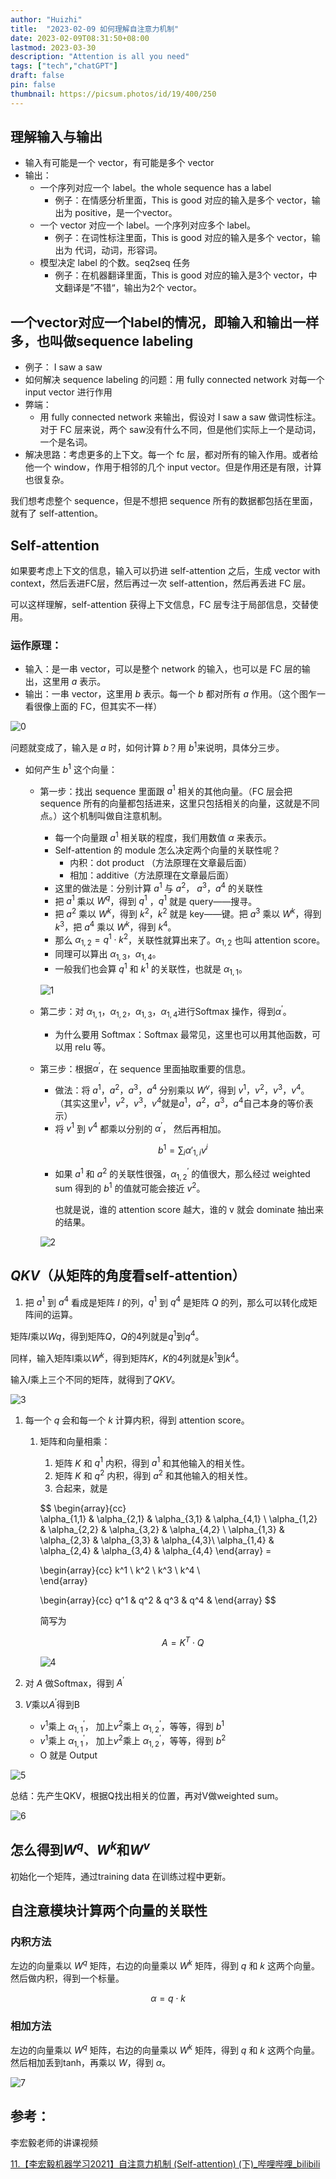 ```yaml
---
author: "Huizhi"
title:  "2023-02-09 如何理解自注意力机制"  
date: 2023-02-09T08:31:50+08:00  
lastmod: 2023-03-30
description: "Attention is all you need"   
tags: ["tech","chatGPT"]
draft: false
pin: false
thumbnail: https://picsum.photos/id/19/400/250
---
```



## 理解输入与输出

- 输入有可能是一个 vector，有可能是多个 vector
- 输出：
    - 一个序列对应一个 label。the whole sequence has a label
        - 例子：在情感分析里面，This is good 对应的输入是多个 vector，输出为 positive，是一个vector。
    - 一个 vector 对应一个 label。一个序列对应多个 label。
        - 例子：在词性标注里面，This is good 对应的输入是多个 vector，输出为 代词，动词，形容词。
    - 模型决定 label 的个数。seq2seq 任务
        - 例子：在机器翻译里面，This is good 对应的输入是3个 vector，中文翻译是”不错“，输出为2个 vector。

## 一个vector对应一个label的情况，即输入和输出一样多，也叫做sequence labeling

- 例子： I saw a saw
- 如何解决 sequence labeling 的问题：用 fully connected network 对每一个 input vector 进行作用
- 弊端：
    - 用 fully connected network 来输出，假设对 I saw a saw 做词性标注。对于 FC 层来说，两个 saw没有什么不同，但是他们实际上一个是动词，一个是名词。
- 解决思路：考虑更多的上下文。每一个 fc 层，都对所有的输入作用。或者给他一个 window，作用于相邻的几个 input vector。但是作用还是有限，计算也很复杂。

我们想考虑整个 sequence，但是不想把 sequence 所有的数据都包括在里面，就有了 self-attention。

## Self-attention

如果要考虑上下文的信息，输入可以扔进 self-attention 之后，生成 vector with context，然后丢进FC层，然后再过一次 self-attention，然后再丢进 FC 层。

可以这样理解，self-attention 获得上下文信息，FC 层专注于局部信息，交替使用。

### 运作原理：

- 输入：是一串 vector，可以是整个 network 的输入，也可以是 FC 层的输出，这里用 $a$ 表示。
- 输出：一串 vector，这里用  $b$ 表示。每一个 $b$  都对所有 $a$ 作用。（这个图乍一看很像上面的 FC，但其实不一样）

![0](/img/20230209/0.png)

问题就变成了，输入是 $a$ 时，如何计算 $b$？用 $b^1$来说明，具体分三步。

- 如何产生 $b^1$ 这个向量：
    - 第一步：找出 sequence 里面跟 $a^1$ 相关的其他向量。（FC 层会把 sequence 所有的向量都包括进来，这里只包括相关的向量，这就是不同点。）这个机制叫做自注意机制。
        - 每一个向量跟 $a^1$ 相关联的程度，我们用数值 $\alpha$ 来表示。
        - Self-attention 的 module 怎么决定两个向量的关联性呢？
            - 内积：dot product （方法原理在文章最后面）
            - 相加：additive（方法原理在文章最后面）
        - 这里的做法是：分别计算 $a^1$ 与 $a^2$， $a^3$，$a^4$ 的关联性
        - 把 $a^1$ 乘以 $W^q$，得到 $q^1$ ，$q^1$ 就是 query——搜寻。
        - 把 $a^2$ 乘以 $W^k$，得到 $k^2$，$k^2$ 就是 key——键。把 $a^3$ 乘以 $W^k$，得到 $k^3$，把 $a^4$ 乘以 $W^k$，得到 $k^4$。
        - 那么 $\alpha_{1,2} =q^1\cdot k^2$，关联性就算出来了。$\alpha_{1,2}$ 也叫 attention score。
        - 同理可以算出 $\alpha_{1,3}，$$\alpha_{1,4}$。
        - 一般我们也会算 $q^1$ 和 $k^1$ 的关联性，也就是 $\alpha_{1,1}$。
        
        ![1](/img/20230209/1.png)
        
    
    - 第二步：对 $\alpha_{1,1}$，$\alpha_{1,2}$，$\alpha_{1,3}$，$\alpha_{1,4}$进行Softmax 操作，得到$\alpha^\prime$。
        - 为什么要用 Softmax：Softmax 最常见，这里也可以用其他函数，可以用 relu 等。
    - 第三步：根据$\alpha^\prime$，在 sequence 里面抽取重要的信息。
        - 做法：将 $a^1$，$a^2$，$a^3$，$a^4$ 分别乘以 $W^v$，得到 $v^1，$$v^2，$$v^3$，$v^4$。  （其实这里$v^1，v^2，v^3，v^4$就是$a^1，a^2，a^3，a^4$自己本身的等价表示）
        - 将 $v^1$ 到 $v^4$ 都乘以分别的 $\alpha^\prime$， 然后再相加。
        
        $$
        b^1  = \sum_i \alpha\prime_{1,i} v^i
        $$
        
        - 如果 $a^1$ 和 $a^2$ 的关联性很强，$\alpha^\prime_{1,2}$ 的值很大，那么经过 weighted sum 得到的 $b^1$ 的值就可能会接近 $v^2$。
            
            也就是说，谁的 attention score 越大，谁的 v 就会 dominate 抽出来的结果。
            
        
        ![2](/img/20230209/2.png)
        
    

## $QKV$（从矩阵的角度看self-attention）

1. 把 $a^1$ 到 $a^4$ 看成是矩阵 $I$ 的列，$q^1$ 到 $q^4$ 是矩阵 $Q$ 的列，那么可以转化成矩阵间的运算。

矩阵$I$乘以$Wq$，得到矩阵$Q$，$Q$的4列就是$q^1$到$q^4$。

同样，输入矩阵I乘以$W^k$，得到矩阵$K$，$K$的4列就是$k^1$到$k^4$。

输入$I$乘上三个不同的矩阵，就得到了$QKV$。

![3](/img/20230209/3.png)

1. 每一个 $q$ 会和每一个 $k$ 计算内积，得到 attention score。 
    1. 矩阵和向量相乘：
        1. 矩阵 $K$ 和 $q^1$ 内积，得到 $a^1$ 和其他输入的相关性。
        2. 矩阵 $K$ 和 $q^2$ 内积，得到 $a^2$ 和其他输入的相关性。
        3. 合起来，就是
        
        $$
        \begin{array}{cc}  
        \alpha_{1,1} & \alpha_{2,1} & \alpha_{3,1} & \alpha_{4,1} \\ 
        \alpha_{1,2} & \alpha_{2,2} & \alpha_{3,2} & \alpha_{4,2} \\
        \alpha_{1,3} & \alpha_{2,3} & \alpha_{3,3} & \alpha_{4,3}\\
        \alpha_{1,4} & \alpha_{2,4} & \alpha_{3,4} & \alpha_{4,4}
        \end{array} = 

        \begin{array}{cc}
         k^1 \\ 
         k^2 \\
         k^3 \\ 
         k^4 \\  
        \end{array}
        
        \begin{array}{cc}
         q^1 &
         q^2 &
         q^3 &
         q^4 & 
        \end{array}
        $$
        
        简写为
        
        $$
        A = K^T \cdot Q 
        $$
        
        ![4](/img/20230209/4.png)
        
    

1. 对 $A$ 做Softmax，得到 $A^\prime$
2. $V$乘以$A^\prime$得到B
    - $v^1$乘上 $\alpha^\prime_{1,1}$， 加上$v^2$乘上 $\alpha^\prime_{1,2}$，等等，得到 $b^1$
    - $v^1$乘上 $\alpha^\prime_{1,1}$， 加上$v^2$乘上 $\alpha^\prime_{1,2}$，等等，得到 $b^2$
    - O 就是 Output

![5](/img/20230209/5.png)

总结：先产生QKV，根据Q找出相关的位置，再对V做weighted sum。

![6](/img/20230209/6.png)

## 怎么得到$W^q$、$W^k$和$W^v$

初始化一个矩阵，通过training data 在训练过程中更新。

## 自注意模块计算两个向量的关联性

### **内积方法**

左边的向量乘以 $W^q$ 矩阵，右边的向量乘以 $W^k$ 矩阵，得到 $q$ 和 $k$ 这两个向量。然后做内积，得到一个标量。

$$
\alpha = q \cdot k 
$$

### **相加方法**

左边的向量乘以 $W^q$ 矩阵，右边的向量乘以 $W^k$ 矩阵，得到 $q$ 和 $k$ 这两个向量。然后相加丢到tanh，再乘以 $W$，得到 $\alpha$。

![7](/img/20230209/7.png)

## 参考：

李宏毅老师的讲课视频

[11.【李宏毅机器学习2021】自注意力机制 (Self-attention) (下)_哔哩哔哩_bilibili](https://www.bilibili.com/video/BV1v3411r78R?p=2&vd_source=bbd38c44460fafa204a3540d4f8a2657)